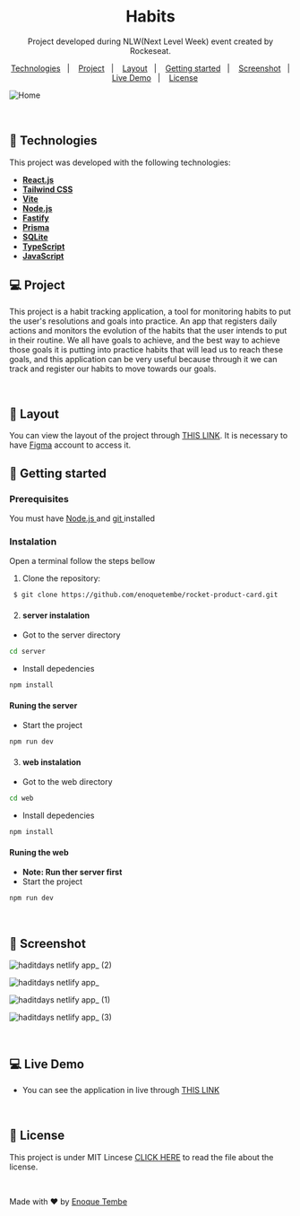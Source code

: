 <h1 align="center">Habits</h1>

<p align="center">
Project developed during NLW(Next Level Week) event created by Rockeseat.
</p>

<p align="center">
  <a href="#-technologies">Technologies</a>&nbsp;&nbsp;&nbsp;|&nbsp;&nbsp;&nbsp;
  <a href="#-project">Project</a>&nbsp;&nbsp;&nbsp;|&nbsp;&nbsp;&nbsp;
  <a href="#-layout">Layout</a>&nbsp;&nbsp;&nbsp;|&nbsp;&nbsp;&nbsp;
  <a href="#-getting-started">Getting started</a>&nbsp;&nbsp;&nbsp;|&nbsp;&nbsp;&nbsp;
  <a href="#-screenshot">Screenshot</a>&nbsp;&nbsp;&nbsp;|&nbsp;&nbsp;&nbsp;
  <a href="#-live-demo">Live Demo</a>&nbsp;&nbsp;&nbsp;|&nbsp;&nbsp;&nbsp;
  <a href="#-license">License</a>  

</p>


<p align="center">
  
  
 ![Home](https://user-images.githubusercontent.com/98264322/217824879-8597b7d4-9af5-41bb-9e1a-af186e1757a2.png)


</p>

<br> 



## 🚀 Technologies

This project was developed with the following technologies:

- <span>[**React.js**](https://reactjs.org/)</span>
- <span>[**Tailwind CSS**](https://tailwindcss.com/)</span>
- <span>[**Vite**](https://vitejs.dev/)</span>
- <span>[**Node.js**](https://nodejs.org/en/)</span>
- <span>[**Fastify**](https://www.fastify.io/)</span>
- <span>[**Prisma**](https://www.prisma.io/)</span>
- <span>[**SQLite**](https://www.sqlite.org/index.html)</span>
- <span>[**TypeScript**](https://www.typescriptlang.org/)</span>
- <span>[**JavaScript**](https://www.javascript.com/) </span>  


## 💻 Project
This project is a habit tracking application, a tool for monitoring habits to put the user's resolutions and goals into practice. 
An app that registers daily actions and monitors the evolution of the habits that the user intends to put in their routine.
We all have goals to achieve, and the best way to achieve those goals it is putting into practice habits that will lead us to reach these goals, and this application can be very useful because through it we can track and register our habits to move towards our goals.



<br> 

## 🔖 Layout
You can view the layout of the project through [THIS LINK](https://www.figma.com/file/9hqVTh38aAnG8o4lvCPQW3/Habits-(i)-(Community)?node-id=6%3A343&t=1t3BrqhxqeIJsMZA-0). It is necessary to have  [Figma](https://figma.com) account to access it.
<br> 

## 🚀 Getting started

### Prerequisites
You must have <a href="https://nodejs.org/en/"> Node.js </a> and   <a href="https://git-scm.com/downloads"> git </a> installed


### Instalation 

Open a terminal follow the steps bellow

1. Clone the repository: 

``` bash 
 $ git clone https://github.com/enoquetembe/rocket-product-card.git
```

2. #### server instalation

- Got to the server directory
``` bash 
cd server
```

- Install depedencies

``` bash 
npm install
```

#### Runing the server

- Start the project

``` bash 
npm run dev
```

3. #### web instalation

- Got to the web directory
``` bash 
cd web
```

- Install depedencies

``` bash 
npm install
```

#### Runing the web
- <b> Note: Run ther server first </b>
- Start the project

``` bash 
npm run dev
```
<br>

## 📸 Screenshot

![haditdays netlify app_ (2)](https://user-images.githubusercontent.com/98264322/217834215-89a80dca-8f6e-437d-b860-f681a4b4235a.png)


![haditdays netlify app_](https://user-images.githubusercontent.com/98264322/217833284-fb3a1ba0-eefd-4c7b-b9cd-31eeef96d8d3.png)

![haditdays netlify app_ (1)](https://user-images.githubusercontent.com/98264322/217833314-9a6c3c80-f8af-4305-a76f-1e56c0b8d171.png)


![haditdays netlify app_ (3)](https://user-images.githubusercontent.com/98264322/217834259-2aadf2f0-5d7f-4445-9b5a-4ff702358d73.png)

<br>

## 💻 Live Demo
- You can see the application in live through [THIS LINK](https://haditdays.netlify.app/)

<br>

## 📄 License
This project is under MIT Lincese  [CLICK HERE](https://github.com/enoquetembe/habit/blob/main/LICENSE) to read the file about the license.

<br>

Made with ❤  by [Enoque Tembe](https://github.com/enoquetembe)



